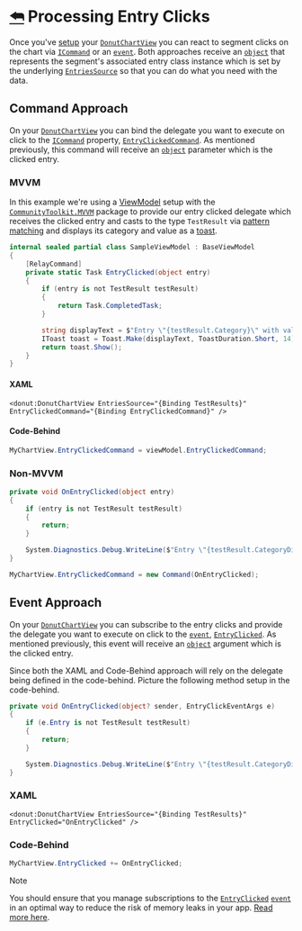 ﻿# [⮪](README.md) Processing Entry Clicks
Once you've [setup](../../README.md#-setting-up) your [`DonutChartView`](../Reference/DonutChartView.md) you can react to segment clicks on the chart via [`ICommand`](https://learn.microsoft.com/en-us/dotnet/maui/fundamentals/data-binding/commanding?view=net-maui-8.0#icommands) or an [`event`](https://learn.microsoft.com/en-us/dotnet/standard/events/#events). Both approaches receive an [`object`](https://learn.microsoft.com/en-us/dotnet/api/system.object?view=net-8.0) that represents the segment's associated entry class instance which is set by the underlying [`EntriesSource`](../Reference/DonutChartView.md) so that you can do what you need with the data.

## Command Approach
On your [`DonutChartView`](../Reference/DonutChartView.md) you can bind the delegate you want to execute on click to the [`ICommand`](https://learn.microsoft.com/en-us/dotnet/maui/fundamentals/data-binding/commanding?view=net-maui-8.0#icommands) property, [`EntryClickedCommand`](../Reference/DonutChartView.md). As mentioned previously, this command will receive an [`object`](https://learn.microsoft.com/en-us/dotnet/api/system.object?view=net-8.0) parameter which is the clicked entry.

### MVVM
In this example we're using a [ViewModel](https://learn.microsoft.com/en-us/dotnet/maui/xaml/fundamentals/mvvm?view=net-maui-8.0#commanding) setup with the [`CommunityToolkit.MVVM`](https://www.nuget.org/packages/CommunityToolkit.Mvvm) package to provide our entry clicked delegate which receives the clicked entry and casts to the type `TestResult` via [pattern matching](https://learn.microsoft.com/en-us/dotnet/csharp/fundamentals/tutorials/safely-cast-using-pattern-matching-is-and-as-operators) and displays its category and value as a [toast](https://learn.microsoft.com/en-us/dotnet/communitytoolkit/maui/alerts/toast?tabs=windows%2Candroid).

```C#
internal sealed partial class SampleViewModel : BaseViewModel
{
    [RelayCommand]
    private static Task EntryClicked(object entry)
    {
        if (entry is not TestResult testResult)
        {
            return Task.CompletedTask;
        }

        string displayText = $"Entry \"{testResult.Category}\" with value {testResult.Score}, clicked!";
        IToast toast = Toast.Make(displayText, ToastDuration.Short, 14);
        return toast.Show();
    }
}
```

#### XAML
```XAML
<donut:DonutChartView EntriesSource="{Binding TestResults}" EntryClickedCommand="{Binding EntryClickedCommand}" />
```

#### Code-Behind
```C#
MyChartView.EntryClickedCommand = viewModel.EntryClickedCommand;
```

### Non-MVVM
```C#
private void OnEntryClicked(object entry)
{
    if (entry is not TestResult testResult)
    {
        return;
    }

    System.Diagnostics.Debug.WriteLine($"Entry \"{testResult.CategoryDisplay}\" with value {testResult.Score}, clicked!");
}

MyChartView.EntryClickedCommand = new Command(OnEntryClicked);
```

## Event Approach
On your [`DonutChartView`](../Reference/DonutChartView.md) you can subscribe to the entry clicks and provide the delegate you want to execute on click to the [`event`](https://learn.microsoft.com/en-us/dotnet/standard/events/#events), [`EntryClicked`](../Reference/DonutChartView.md). As mentioned previously, this event will receive an [`object`](https://learn.microsoft.com/en-us/dotnet/api/system.object?view=net-8.0) argument which is the clicked entry.

Since both the XAML and Code-Behind approach will rely on the delegate being defined in the code-behind. Picture the following method setup in the code-behind.

```C#
private void OnEntryClicked(object? sender, EntryClickEventArgs e)
{
    if (e.Entry is not TestResult testResult)
    {
        return;
    }

    System.Diagnostics.Debug.WriteLine($"Entry \"{testResult.CategoryDisplay}\" with value {testResult.Score}, clicked!");
}
```

### XAML
```XAML
<donut:DonutChartView EntriesSource="{Binding TestResults}" EntryClicked="OnEntryClicked" />
```

### Code-Behind
```C#
MyChartView.EntryClicked += OnEntryClicked;
```

> [!NOTE]
> You should ensure that you manage subscriptions to the [`EntryClicked`](../Reference/DonutChartView.md) [`event`](https://learn.microsoft.com/en-us/dotnet/standard/events/#events) in an optimal way to reduce the risk of memory leaks in your app. [Read more here](https://learn.microsoft.com/en-us/dotnet/csharp/programming-guide/events/how-to-subscribe-to-and-unsubscribe-from-events).